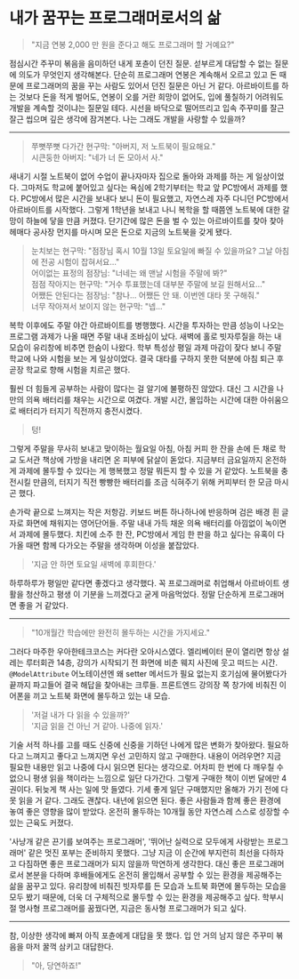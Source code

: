 # 내가 꿈꾸는 프로그래머로서의 삶

> "지금 연봉 2,000 만 원을 준다고 해도 프로그래머 할 거예요?"

점심시간 주꾸미 볶음을 음미하던 내게 포츈이 던진 질문.
섣부르게 대답할 수 없는 질문에 의도가 무엇인지 생각해본다.
단순히 프로그래머 연봉은 계속해서 오르고 있고 돈 때문에 프로그래머의 꿈을 꾸는 사람도 있어서 던진 질문은 아닌 거 같다.
아르바이트를 하는 것보다 돈을 적게 벌어도, 연봉이 오를 거란 희망이 없어도,
입에 풀칠하기 어려워도 개발을 계속할 것이냐는 질문일 테다.
시선을 바닥으로 떨어뜨리고 입속 주꾸미를 잘근잘근 씹으며 깊은 생각에 잠겨본다.
나는 그래도 개발을 사랑할 수 있을까?

---

> 쭈뼛쭈뼛 다가간 현구막: "아버지, 저 노트북이 필요해요."  
> 시큰둥한 아버지: "네가 너 돈 모아서 사."

새내기 시절 노트북이 없어 수업이 끝나자마자 집으로 돌아와 과제를 하는 게 일상이었다.
그마저도 학교에 붙어있고 싶다는 욕심에 2학기부터는 학교 앞 PC방에서 과제를 했다.
PC방에서 많은 시간을 보내다 보니 돈이 필요했고, 자연스레 자주 다니던 PC방에서 아르바이트를 시작했다.
그렇게 1학년을 보내고 나니 복학을 할 때쯤엔 노트북에 대한 갈망이 하늘에 닿을 만큼 커졌다.
단기간에 많은 돈을 벌 수 있는 아르바이트를 찾아 찾아 헤매다
공사장 먼지를 마시며 모은 돈으로 지금의 노트북을 갖게 됐다.

> 눈치보는 현구막: "점장님 혹시 10월 13일 토요일에 빠질 수 있을까요? 그날 아침에 전공 시험이 잡혀서요..."  
> 어이없는 표정의 점장님: "너네는 왜 맨날 시험을 주말에 봐?"  
> 점점 작아지는 현구막: "거수 투표했는데 대부분 주말에 보길 원해서요..."  
> 어쨌든 안된다는 점장님: "참나... 어쨌든 안 돼. 이번엔 대타 못 구해줘."  
> 너무 작아져서 보이지 않는 현구막: "넵..."

복학 이후에도 주말 야간 아르바이트를 병행했다.
시간을 투자하는 만큼 성능이 나오는 프로그램 과제가 나올 때면 주말 내내 조바심이 났다.
새벽에 홀로 빗자루질을 하는 내 모습이 유리창에 비추면 한숨이 나왔다.
학부 특성상 평일 과제 마감이 잦다 보니 주말 학교에 나와 시험을 보는 게 일상이었다.
결국 대타를 구하지 못한 덕분에 아침 퇴근 후 곧장 학교로 향해 시험을 치르곤 했다.

훨씬 더 힘들게 공부하는 사람이 많다는 걸 알기에 불평하진 않았다.
대신 그 시간을 나만의 의욕 배터리를 채우는 시간으로 여겼다.
개발 시간, 몰입하는 시간에 대한 아쉬움으로 배터리가 터지기 직전까지 충전시켰다.

> 텅!

그렇게 주말을 무사히 보내고 맞이하는 월요일 아침, 아침 커피 한 잔을 손에 든 채로 학교 도서관 책상에 가방을 내리면 온 피부에 닭살이 돋았다.
지금부터 금요일까지 온전하게 과제에 몰두할 수 있다는 게 행복했고 정말 뭐든지 할 수 있을 거 같았다.
노트북을 충전시킬 만큼의, 터지기 직전 빵빵한 배터리를 조금 식혀주기 위해 커피부터 한 모금 마시곤 했다.

손가락 끝으로 느껴지는 작은 저항감. 키보드 버튼 하나하나에 반응하며 검은 배경 흰 글자로 화면에 채워지는 영어단어들.
주말 내내 가득 채운 의욕 배터리를 아낌없이 녹이면서 과제에 몰두했다.
치킨에 소주 한 잔, PC방에서 게임 한 판을 하고 싶다는 유혹이 다가올 때면 함께 다가오는 주말을 생각하며 이성을 붙잡았다.

> '지금 안 하면 토요일 새벽에 후회한다.'

하루하루가 평일만 같다면 좋겠다고 생각했다.
꼭 프로그래머로 취업해서 아르바이트 생활을 청산하고 평생 이 기분을 느끼겠다고 굳게 마음먹었다.
정말 단순하게 프로그래머면 좋을 거 같았다.

---

> "10개월간 학습에만 완전히 몰두하는 시간을 가지세요."

그러다 마주한 우아한테크코스는 커다란 오아시스였다.
엘리베이터 문이 열리면 항상 설레는 루터회관 14층,
강의가 시작되기 전 화면에 비춘 웨지 사진에 웃고 떠드는 시간.
`@ModelAttribute` 어노테이션엔 왜 setter 메서드가 필요 없는지
호기심에 물어봤다가 끝까지 파고들어 결국 해답을 찾아내는 크루들.
프론트엔드 강의장 쪽 창가에 비춰진 이어폰을 끼고 노트북 화면에 몰두하고 있는 내 모습.

> '저걸 내가 다 읽을 수 있을까?'  
> '지금 읽을 건 아닌 거 같아. 나중에 읽자.'

기술 서적 하나를 고를 때도 신중에 신중을 기하던 나에게 많은 변화가 찾아왔다.
필요하다고 느껴지고 좋다고 느껴지면 우선 고민하지 않고 구매한다.
내용이 어려우면? 지금 필요한 내용만 읽고 나중에 다시 읽으면 된다는 생각으로.
어차피 한 번에 다 깨우칠 수 없으니 평생 읽을 책이라는 느낌으로 일단 다가간다.
그렇게 구매한 책이 이번 달에만 4권이다. 뒤늦게 책 사는 일에 맛 들였다.
기세 좋게 일단 구매했지만 올해가 가기 전에 다 못 읽을 거 같다. 그래도 괜찮다. 내년에 읽으면 된다.
좋은 사람들과 함께 좋은 환경에 놓여 좋은 영향을 많이 받았다.
온전히 몰두하는 10개월 동안 자연스레 스스로 성장할 수 있는 근육도 커졌다.

'사냥개 같은 끈기를 보여주는 프로그래머', '뛰어난 실력으로 모두에게 사랑받는 프로그래머' 같은 멋진 포부는 준비하지 못했다.
그냥 지금 이 순간에 부지런히 최선을 다하자고 다짐하면 좋은 프로그래머가 되지 않을까 막연하게 생각한다.
대신 좋은 프로그래머로서 본분을 다하며 후배들에게도 온전히 몰입해서 공부할 수 있는 환경을 제공해주는 삶을 꿈꾸고 있다.
유리창에 비춰진 빗자루를 든 모습과 노트북 화면에 몰두하는 모습을 모두 봤기 때문에, 더욱 더 구체적으로 몰두할 수 있는 환경을 제공해주고 싶다. 학부시절 명사형 프로그래머를 꿈꿨다면, 지금은 동사형 프로그래머가 되고 싶다.

---

참, 이상한 생각에 빠져 아직 포츈에게 대답을 못 했다.
입 안 거의 남지 않은 주꾸미 볶음을 마저 꿀꺽 삼키고 대답한다.

> "아, 당연하죠!"
